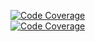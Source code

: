 
[![Code Coverage](https://img.shields.io/badge/Code%20Coverage-86%25-success?style=flat)](https://github.com/AnarBalaca/CodeCoverage/actions/workflows/main.yml)
<br>
[![Code Coverage](https://github.com/AnarBalaca/CodeCoverage/actions/workflows/main.yml/badge.svg)](https://github.com/AnarBalaca/CodeCoverage/actions/workflows/main.yml)

